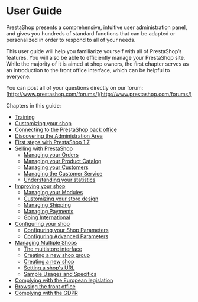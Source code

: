 # User Guide

PrestaShop presents a comprehensive, intuitive user administration panel, and gives you hundreds of standard functions that can be adapted or personalized in order to respond to all of your needs.

This user guide will help you familiarize yourself with all of PrestaShop’s features. You will also be able to efficiently manage your PrestaShop site. While the majority of it is aimed at shop owners, the first chapter serves as an introduction to the front office interface, which can be helpful to everyone.

You can post all of your questions directly on our forum: [http://www.prestashop.com/forums/](http://www.prestashop.com/forums/)

Chapters in this guide:

* [Training](training.md)
* [Customizing your shop](customizing-shop.md)
* [Connecting to the PrestaShop back office](connecting-back-office.md)
* [Discovering the Administration Area](discovering-administration-area.md)
* [First steps with PrestaShop 1.7](first-steps.md)
* [Selling with PrestaShop](selling/)
  * [Managing your Orders](selling/managing-orders/)
  * [Managing your Product Catalog](selling/managing-catalog/)
  * [Managing your Customers](selling/managing-customers/)
  * [Managing the Customer Service](selling/managing-customer-service/)
  * [Understanding your statistics](selling/understanding-statistics.md)
* [Improving your shop](improving-shop/)
  * [Managing your Modules](improving-shop/managing-modules/)
  * [Customizing your store design](improving-shop/customizing-store-design/)
  * [Managing Shipping](improving-shop/managing-shipping/)
  * [Managing Payments](improving-shop/managing-payments/)
  * [Going International](improving-shop/going-international/)
* [Configuring your shop](configuring-shop/)
  * [Configuring your Shop Parameters](configuring-shop/shop-parameters/)
  * [Configuring Advanced Parameters](configuring-shop/advanced-parameters/)
* [Managing Multiple Shops](managing-multiple-shops/)
  * [The multistore interface](managing-multiple-shops/multistore-interface.md)
  * [Creating a new shop group](managing-multiple-shops/creating-new-shop-group.md)
  * [Creating a new shop](managing-multiple-shops/creating-new-shop.md)
  * [Setting a shop's URL](managing-multiple-shops/setting-shop-url.md)
  * [Sample Usages and Specifics](managing-multiple-shops/sample-usages-and-specifics.md)
* [Complying with the European legislation]()
* [Browsing the front office](browsing-front-office.md)
* [Complying with the GDPR](gdpr.md)

